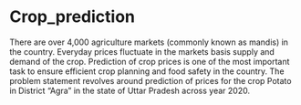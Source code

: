 # Crop_prediction
There are over 4,000 agriculture markets (commonly known as mandis) in the country. Everyday prices fluctuate in the markets basis supply and demand of the crop. Prediction of crop prices is one of the most important task to ensure efficient crop planning and food safety in the country.  The problem statement revolves around prediction of prices for the crop Potato in District “Agra” in the state of Uttar Pradesh across year 2020.

